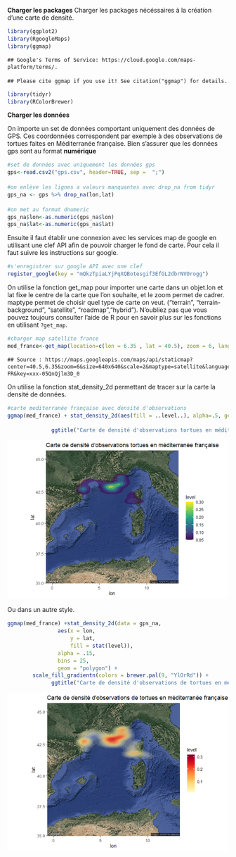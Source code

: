 **Charger les packages** Charger les packages nécéssaires à la création
d’une carte de densité.

``` r
library(ggplot2)
library(RgoogleMaps)
library(ggmap)
```

    ## Google's Terms of Service: https://cloud.google.com/maps-platform/terms/.

    ## Please cite ggmap if you use it! See citation("ggmap") for details.

``` r
library(tidyr)
library(RColorBrewer)
```

**Charger les données**

On importe un set de données comportant uniquement des données de GPS.
Ces coordonnées correspondent par exemple à des observations de tortues
faites en Méditerranée française. Bien s’assurer que les données gps
sont au format **numérique**

``` r
#set de données avec uniquement les données gps
gps<-read.csv2("gps.csv", header=TRUE, sep =  ";")

#on enlève les lignes a valeurs manquantes avec drop_na from tidyr
gps_na <- gps %>% drop_na(lon,lat)

#on met au format dnumeric
gps_na$lon<-as.numeric(gps_na$lon)
gps_na$lat<-as.numeric(gps_na$lat)
```

Ensuite il faut établir une connexion avec les services map de google en
utilisant une clef API afin de pouvoir charger le fond de carte. Pour
cela il faut suivre les instructions sur google.

``` r
#s'enregistrer sur google API avec une clef
register_google(key = "mQkzTpiaLYjPqXQBotesgif3EfGL2dbrNVOrogg") 
```

On utilise la fonction get\_map pour importer une carte dans un
objet.lon et lat fixe le centre de la carte que l’on souhaite, et le
zoom permet de cadrer. maptype permet de choisir quel type de carte on
veut. (“terrain”, “terrain-background”, “satellite”,
“roadmap”,“hybrid”). N’oubliez pas que vous pouvez toujours consulter
l’aide de R pour en savoir plus sur les fonctions en utilisant
`?get_map`.

``` r
#charger map satellite france
med_france<-get_map(location=c(lon = 6.35 , lat = 40.5), zoom = 6, language= "fr-FR", maptype="satellite")
```

    ## Source : https://maps.googleapis.com/maps/api/staticmap?center=40.5,6.35&zoom=6&size=640x640&scale=2&maptype=satellite&language=fr-FR&key=xxx-05QnQjlm3D_0

On utilise la fonction stat\_density\_2d permettant de tracer sur la
carte la densité de données.

``` r
#carte mediterranée française avec densité d'observations
ggmap(med_france) + stat_density_2d(aes(fill = ..level..), alpha=.5, geom="polygon", data = gps_na) + 
                                                                          scale_fill_viridis_c() +
              ggtitle("Carte de densité d'observations tortues en méditerranée française")
```

![](index_files/figure-markdown_github/unnamed-chunk-5-1.png)

Ou dans un autre style.

``` r
ggmap(med_france) +stat_density_2d(data = gps_na,
                aes(x = lon,
                    y = lat,
                    fill = stat(level)),
                alpha = .15,
                bins = 25,
                geom = "polygon") +
        scale_fill_gradientn(colors = brewer.pal(9, "YlOrRd")) +
              ggtitle("Carte de densité d'observations de tortues en méditerranée française")
```

![](index_files/figure-markdown_github/unnamed-chunk-6-1.png)
